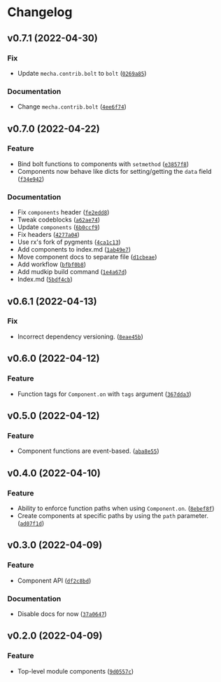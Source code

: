 # Changelog

<!--next-version-placeholder-->

## v0.7.1 (2022-04-30)
### Fix
* Update `mecha.contrib.bolt` to `bolt` ([`0269a85`](https://github.com/TheWii/integrity/commit/0269a85c39fab70fca3d331824056b1c015f42bd))

### Documentation
* Change `mecha.contrib.bolt` ([`4ee6f74`](https://github.com/TheWii/integrity/commit/4ee6f747d715ac7991936987037472d244263c24))

## v0.7.0 (2022-04-22)
### Feature
* Bind bolt functions to components with `setmethod` ([`e3857f8`](https://github.com/TheWii/integrity/commit/e3857f8cf3e490ac06b41d1979736a5e171e6a3c))
* Components now behave like dicts for setting/getting the `data` field ([`f34e942`](https://github.com/TheWii/integrity/commit/f34e942292a30cebb5aca272da748818546cc7df))

### Documentation
* Fix `components` header ([`fe2edd8`](https://github.com/TheWii/integrity/commit/fe2edd880ac4959c9bd1048d044c9ead82262dba))
* Tweak codeblocks ([`a62ae74`](https://github.com/TheWii/integrity/commit/a62ae7470977d2b2baa3f1bb7766c33c7e7badc8))
* Update `components` ([`6b0ccf9`](https://github.com/TheWii/integrity/commit/6b0ccf9ac500e38ecdee06bc092d9e773c572604))
* Fix headers ([`4277a04`](https://github.com/TheWii/integrity/commit/4277a0409f20540f5a719ce0a0941e1b7b0c2f62))
* Use rx's fork of pygments ([`4ca1c13`](https://github.com/TheWii/integrity/commit/4ca1c13370c4050b7d5640c26b9cc3c0b3703ca2))
* Add components to index.md ([`1ab49e7`](https://github.com/TheWii/integrity/commit/1ab49e740b99f409516e4250e744dda3acf1fe0e))
* Move component docs to separate file ([`d1cbeae`](https://github.com/TheWii/integrity/commit/d1cbeaede25535a0d3fcaf2977c899fde1d32ced))
* Add workflow ([`bfbf0b8`](https://github.com/TheWii/integrity/commit/bfbf0b8c7025d9fa7eec1fe94f374bc64d9d904d))
* Add mudkip build command ([`1e4a67d`](https://github.com/TheWii/integrity/commit/1e4a67dbce92d470016ba3b47c7362b4d93edb3e))
* Index.md ([`5bdf4cb`](https://github.com/TheWii/integrity/commit/5bdf4cb44237db54543926f89b88f61bb40da910))

## v0.6.1 (2022-04-13)
### Fix
* Incorrect dependency versioning. ([`8eae45b`](https://github.com/TheWii/integrity/commit/8eae45bbd3585bc492e3cd5070eb0bf0a46ccf6a))

## v0.6.0 (2022-04-12)
### Feature
* Function tags for `Component.on` with `tags` argument ([`367dda3`](https://github.com/TheWii/integrity/commit/367dda3793e9f1eaa495b639c4536be26c14f64a))

## v0.5.0 (2022-04-12)
### Feature
* Component functions are event-based. ([`aba8e55`](https://github.com/TheWii/integrity/commit/aba8e55b992f994461a94f9c7da50b56506391ed))

## v0.4.0 (2022-04-10)
### Feature
* Ability to enforce function paths when using `Component.on`. ([`8ebef8f`](https://github.com/TheWii/integrity/commit/8ebef8fce7c246d5f624c7c858266732bdfedace))
* Create components at specific paths by using the `path` parameter. ([`ad07f1d`](https://github.com/TheWii/integrity/commit/ad07f1d64d227d4b721df5ea5be9f9d9b2614f30))

## v0.3.0 (2022-04-09)
### Feature
* Component API ([`df2c8bd`](https://github.com/TheWii/integrity/commit/df2c8bdf43df3428cc24438106429340292859de))

### Documentation
* Disable docs for now ([`37a0647`](https://github.com/TheWii/integrity/commit/37a0647d2b029d584f3da4ad980dfc8bf5263485))

## v0.2.0 (2022-04-09)
### Feature
* Top-level module components ([`9d0557c`](https://github.com/TheWii/integrity/commit/9d0557c459d8d91778a363a6c38c1158b7e13c8f))
